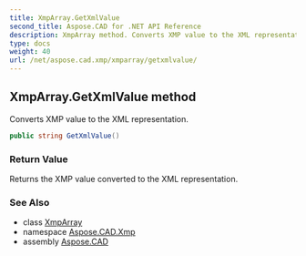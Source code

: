 ```yaml
---
title: XmpArray.GetXmlValue
second_title: Aspose.CAD for .NET API Reference
description: XmpArray method. Converts XMP value to the XML representation
type: docs
weight: 40
url: /net/aspose.cad.xmp/xmparray/getxmlvalue/
---
```

## XmpArray.GetXmlValue method

Converts XMP value to the XML representation.

```csharp
public string GetXmlValue()
```

### Return Value

Returns the XMP value converted to the XML representation.

### See Also

* class [XmpArray](../)
* namespace [Aspose.CAD.Xmp](../../../aspose.cad.xmp/)
* assembly [Aspose.CAD](../../../)


